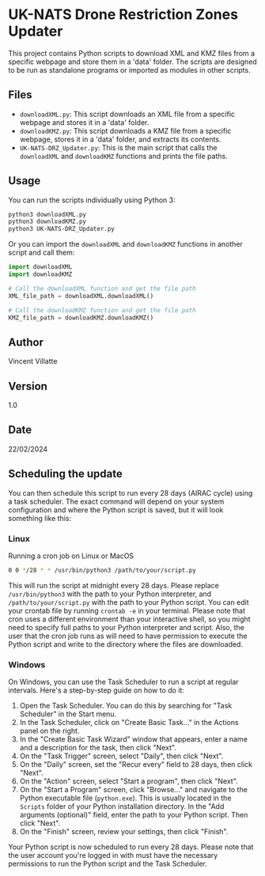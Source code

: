 # UK-NATS Drone Restriction Zones Updater

This project contains Python scripts to download XML and KMZ files from a specific webpage and store them in a 'data' folder.
The scripts are designed to be run as standalone programs or imported as modules in other scripts.

## Files

- `downloadXML.py`: This script downloads an XML file from a specific webpage and stores it in a 'data' folder.
- `downloadKMZ.py`: This script downloads a KMZ file from a specific webpage, stores it in a 'data' folder, and extracts its contents.
- `UK-NATS-DRZ_Updater.py`: This is the main script that calls the `downloadXML` and `downloadKMZ` functions and prints the file paths.

## Usage

You can run the scripts individually using Python 3:

```bash
python3 downloadXML.py
python3 downloadKMZ.py
python3 UK-NATS-DRZ_Updater.py
```

Or you can import the `downloadXML` and `downloadKMZ` functions in another script and call them:

```python
import downloadXML
import downloadKMZ

# Call the downloadXML function and get the file path
XML_file_path = downloadXML.downloadXML()

# Call the downloadKMZ function and get the file path
KMZ_file_path = downloadKMZ.downloadKMZ()
```

## Author

Vincent Villatte

## Version

1.0

## Date

22/02/2024

## Scheduling the update
You can then schedule this script to run every 28 days (AIRAC cycle) using a task scheduler.
The exact command will depend on your system configuration and where the Python script is saved, but it will look something like this:

### Linux
Running a cron job on Linux or MacOS

```bash
0 0 */28 * * /usr/bin/python3 /path/to/your/script.py
```

This will run the script at midnight every 28 days. Please replace `/usr/bin/python3` with the path to your Python interpreter, and `/path/to/your/script.py` with the path to your Python script. You can edit your crontab file by running `crontab -e` in your terminal. Please note that cron uses a different environment than your interactive shell, so you might need to specify full paths to your Python interpreter and script. Also, the user that the cron job runs as will need to have permission to execute the Python script and write to the directory where the files are downloaded.

### Windows
On Windows, you can use the Task Scheduler to run a script at regular intervals. Here's a step-by-step guide on how to do it:

1. Open the Task Scheduler. You can do this by searching for "Task Scheduler" in the Start menu.
2. In the Task Scheduler, click on "Create Basic Task..." in the Actions panel on the right.
3. In the "Create Basic Task Wizard" window that appears, enter a name and a description for the task, then click "Next".
4. On the "Task Trigger" screen, select "Daily", then click "Next".
5. On the "Daily" screen, set the "Recur every" field to 28 days, then click "Next".
6. On the "Action" screen, select "Start a program", then click "Next".
7. On the "Start a Program" screen, click "Browse..." and navigate to the Python executable file (`python.exe`). This is usually located in the `Scripts` folder of your Python installation directory. In the "Add arguments (optional)" field, enter the path to your Python script. Then click "Next".
8. On the "Finish" screen, review your settings, then click "Finish".

Your Python script is now scheduled to run every 28 days. Please note that the user account you're logged in with must have the necessary permissions to run the Python script and the Task Scheduler.